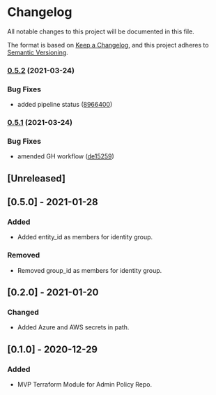 # Changelog
All notable changes to this project will be documented in this file.

The format is based on [Keep a Changelog](https://keepachangelog.com/en/1.0.0/),
and this project adheres to [Semantic Versioning](https://semver.org/spec/v2.0.0.html).

### [0.5.2](https://www.github.com/devops-adeel/terraform-vault-policy-ns-admin/compare/v0.5.1...v0.5.2) (2021-03-24)


### Bug Fixes

* added pipeline status ([8966400](https://www.github.com/devops-adeel/terraform-vault-policy-ns-admin/commit/89664003f2ee36f6fd0d188a30bf1c5637e05dc9))

### [0.5.1](https://www.github.com/devops-adeel/terraform-vault-policy-ns-admin/compare/v0.5.0...v0.5.1) (2021-03-24)


### Bug Fixes

* amended GH workflow ([de15259](https://www.github.com/devops-adeel/terraform-vault-policy-ns-admin/commit/de15259927768ba513be7731328f2204c6165e4b))

## [Unreleased]

## [0.5.0] - 2021-01-28
### Added
- Added entity_id as members for identity group.

### Removed
- Removed group_id as members for identity group.

## [0.2.0] - 2021-01-20
### Changed
- Added Azure and AWS secrets in path.

## [0.1.0] - 2020-12-29
### Added
- MVP Terraform Module for Admin Policy Repo.
